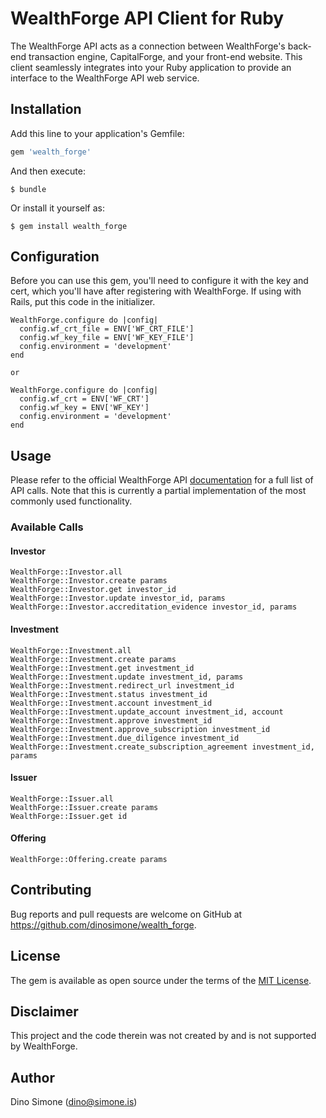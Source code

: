 # WealthForge API Client for Ruby

The WealthForge API acts as a connection between WealthForge's back-end transaction engine, CapitalForge, and your front-end website. This client seamlessly integrates into your Ruby application to provide an interface to the WealthForge API web service.


## Installation

Add this line to your application's Gemfile:

```ruby
gem 'wealth_forge'
```

And then execute:

    $ bundle

Or install it yourself as:

    $ gem install wealth_forge


## Configuration

Before you can use this gem, you'll need to configure it with the key and cert, which you'll have after registering with WealthForge. If using with Rails, put this code in the initializer.


    WealthForge.configure do |config|
      config.wf_crt_file = ENV['WF_CRT_FILE']
      config.wf_key_file = ENV['WF_KEY_FILE']
      config.environment = 'development'
    end

    or

    WealthForge.configure do |config|
      config.wf_crt = ENV['WF_CRT']
      config.wf_key = ENV['WF_KEY']
      config.environment = 'development'
    end



## Usage

Please refer to the official WealthForge API [documentation](https://api.wealthforge.com/) for a full list of API calls. Note that this is currently a partial implementation of the most commonly used functionality.


### Available Calls

#### Investor

    WealthForge::Investor.all
    WealthForge::Investor.create params
    WealthForge::Investor.get investor_id
    WealthForge::Investor.update investor_id, params
    WealthForge::Investor.accreditation_evidence investor_id, params
    
#### Investment

    WealthForge::Investment.all
    WealthForge::Investment.create params
    WealthForge::Investment.get investment_id
    WealthForge::Investment.update investment_id, params
    WealthForge::Investment.redirect_url investment_id
    WealthForge::Investment.status investment_id
    WealthForge::Investment.account investment_id
    WealthForge::Investment.update_account investment_id, account
    WealthForge::Investment.approve investment_id
    WealthForge::Investment.approve_subscription investment_id
    WealthForge::Investment.due_diligence investment_id
    WealthForge::Investment.create_subscription_agreement investment_id, params

#### Issuer

    WealthForge::Issuer.all
    WealthForge::Issuer.create params
    WealthForge::Issuer.get id

#### Offering

    WealthForge::Offering.create params



## Contributing

Bug reports and pull requests are welcome on GitHub at https://github.com/dinosimone/wealth_forge.


## License

The gem is available as open source under the terms of the [MIT License](http://opensource.org/licenses/MIT).


## Disclaimer

This project and the code therein was not created by and is not supported by WealthForge.


## Author

Dino Simone (dino@simone.is)
